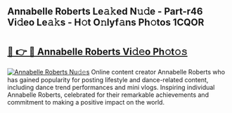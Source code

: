 ## Annabelle Roberts Le𝚊𝚔ed N𝚞𝚍e - Part-r46 Vi𝚍eo Le𝚊𝚔s - H𝚘t O𝚗lyf𝚊ns Ph𝚘tos 1CQOR

# <h2><a href="http://hf2rpuk.feru.top/?c=Annabelle+Roberts">🔗 👉 🔴 Annabelle Roberts Vi𝚍𝚎o Ph𝚘t𝚘𝚜</a></h2>

[![Annabelle Roberts Nu𝚍𝚎s](https://i.imgur.com/0TWrTi3.gif)](http://hf2rpuk.feru.top/?c=Annabelle+Roberts)
Online content creator Annabelle Roberts who has gained popularity for posting lifestyle and dance-related content, including dance trend performances and mini vlogs. Inspiring individual Annabelle Roberts, celebrated for their remarkable achievements and commitment to making a positive impact on the world. 
